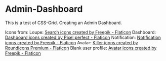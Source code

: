 # Admin-Dashboard
This is a test of CSS-Grid. Creating an Admin Dashboard. 

Icons from:
Loupe: <a href="https://www.flaticon.com/free-icons/search" title="search icons">Search icons created by Freepik - Flaticon</a>
Dashboard: <a href="https://www.flaticon.com/free-icons/dashboard" title="dashboard icons">Dashboard icons created by Pixel perfect - Flaticon</a>
Notification: <a href="https://www.flaticon.com/free-icons/notification" title="notification icons">Notification icons created by Freepik - Flaticon</a>
Avatar: <a href="https://www.flaticon.com/free-icons/killer" title="Killer icons">Killer icons created by Roundicons Premium - Flaticon</a>
Blank user profile: <a href="https://www.flaticon.com/free-icons/avatar" title="avatar icons">Avatar icons created by Freepik - Flaticon</a>
